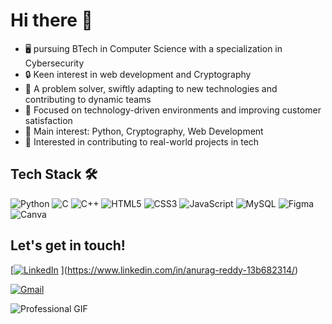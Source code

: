 # Hi there 👋

- 🖥️ pursuing BTech in Computer Science with a specialization in Cybersecurity
- 🔒 Keen interest in web development and Cryptography
- 🧩 A problem solver, swiftly adapting to new technologies and contributing to dynamic teams
- 🌱 Focused on technology-driven environments and improving customer satisfaction
- 🌟 Main interest: Python, Cryptography, Web Development
- 🚩 Interested in contributing to real-world projects in tech

## Tech Stack 🛠️
![Python](https://img.shields.io/badge/-Python-333?style=flat&logo=python)
![C](https://img.shields.io/badge/-C-333?style=flat&logo=c)
![C++](https://img.shields.io/badge/-C++-333?style=flat&logo=cplusplus)
![HTML5](https://img.shields.io/badge/-HTML5-333?style=flat&logo=html5)
![CSS3](https://img.shields.io/badge/-CSS3-333?style=flat&logo=css3)
![JavaScript](https://img.shields.io/badge/-JavaScript-333?style=flat&logo=javascript)
![MySQL](https://img.shields.io/badge/-MySQL-333?style=flat&logo=mysql)
![Figma](https://img.shields.io/badge/-Figma-333?style=flat&logo=figma)
![Canva](https://img.shields.io/badge/-Canva-333?style=flat&logo=canva)

## Let's get in touch!
[[![LinkedIn](https://img.shields.io/badge/-LinkedIn-blue?style=flat&logo=linkedin)](https://www.linkedin.com/in/yourprofile/)
](https://www.linkedin.com/in/anurag-reddy-13b682314/)

[![Gmail](https://img.shields.io/badge/-Gmail-red?style=flat&logo=gmail)](mailto:anuragreddy018@gmail.com)

![Professional GIF](https://media.giphy.com/media/LmNwrBhejkK9EFP504/giphy.gif)

